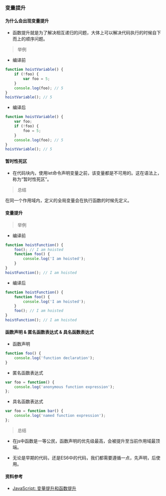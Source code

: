 ### 变量提升

#### 为什么会出现变量提升

- 函数提升就是为了解决相互递归的问题，大体上可以解决代码执行的时候自下而上的顺序问题。
    
> 举例

- 编译前
```javascript
function hoistVariable() {
    if (!foo) {
        var foo = 5;
    }
    console.log(foo); // 5
}
hoistVariable(); // 5
```

- 编译后
```javascript
function hoistVariable() {
    var foo;
    if (!foo) {
        foo = 5;
    }
    console.log(foo); // 5
}
hoistVariable(); // 5
```

#### 暂时性死区

- 在代码块内，使用let命令声明变量之前，该变量都是不可用的。这在语法上，称为“暂时性死区”。

> 总结

在同一个作用域内，定义的全局变量会在执行函数的时候先定义。

#### 变量提升

> 举例

- 编译前
```javascript
function hoistFunction() {
    foo(); // I am hoisted
    function foo() {
        console.log('I am hoisted');
    }
}
hoistFunction(); // I am hoisted

```
- 编译后
```javascript
function hoistFunction() {
    function foo() {
        console.log('I am hoisted');
    }
    foo(); // I am hoisted
}
hoistFunction(); // I am hoisted
```

#### 函数声明 & 匿名函数表达式 & 具名函数表达式

- 函数声明
```javascript
function foo() {
    console.log('function declaration');
}
```

- 匿名函数表达式
```javascript
var foo = function() {
    console.log('anonymous function expression');
};
```

- 具名函数表达式
```javascript
var foo = function bar() {
    console.log('named function expression');
};
```

> 总结

- 在js中函数是一等公民，函数声明的优先级最高，会被提升至当前作用域最顶端。

- 无论是早期的代码，还是ES6中的代码，我们都需要遵循一点，先声明，后使用。

#### 资料参考

- [JavaScript: 变量提升和函数提升](https://www.cnblogs.com/liuhe688/p/5891273.html)

